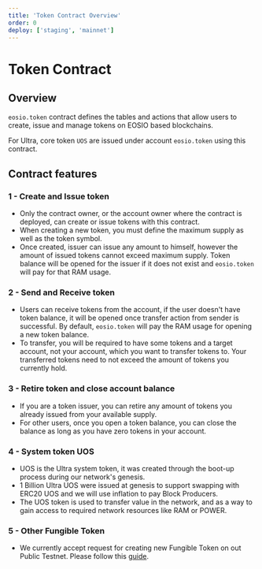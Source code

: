 ```yaml
---
title: 'Token Contract Overview'
order: 0
deploy: ['staging', 'mainnet']
---
```


# Token Contract

## Overview

`eosio.token` contract defines the tables and actions that allow users to create, issue and manage tokens on EOSIO based blockchains.

For Ultra, core token `UOS` are issued under account `eosio.token` using this contract.

## Contract features

### 1 - Create and Issue token

-   Only the contract owner, or the account owner where the contract is deployed, can create or issue tokens with this contract.
-   When creating a new token, you must define the maximum supply as well as the token symbol.
-   Once created, issuer can issue any amount to himself, however the amount of issued tokens cannot exceed maximum supply. Token balance will be opened for the issuer if it does not exist and `eosio.token` will pay for that RAM usage.

### 2 - Send and Receive token

-   Users can receive tokens from the account, if the user doesn't have token balance, it will be opened once transfer action from sender is successful. By default, `eosio.token` will pay the RAM usage for opening a new token balance.
-   To transfer, you will be required to have some tokens and a target account, not your account, which you want to transfer tokens to. Your transferred tokens need to not exceed the amount of tokens you currently hold.

### 3 - Retire token and close account balance

-   If you are a token issuer, you can retire any amount of tokens you already issued from your available supply.
-   For other users, once you open a token balance, you can close the balance as long as you have zero tokens in your account.

### 4 - System token UOS

-   UOS is the Ultra system token, it was created through the boot-up process during our network's genesis.
-   1 Billion Ultra UOS were issued at genesis to support swapping with ERC20 UOS and we will use inflation to pay Block Producers.
-   The UOS token is used to transfer value in the network, and as a way to gain access to required network resources like RAM or POWER.

### 5 - Other Fungible Token

-   We currently accept request for creating new Fungible Token on out Public Testnet. Please follow this [guide](../../guides/Ultra%20Specific/request-fungible-token.md).
